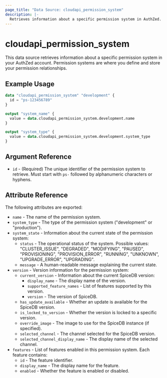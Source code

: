 ```yaml
---
page_title: "Data Source: cloudapi_permission_system"
description: |-
  Retrieves information about a specific permission system in AuthZed.
---
```


# cloudapi_permission_system

This data source retrieves information about a specific permission system in your AuthZed account. Permission systems are where you define and store your permission relationships.

## Example Usage

```terraform
data "cloudapi_permission_system" "development" {
  id = "ps-123456789"
}

output "system_name" {
  value = data.cloudapi_permission_system.development.name
}

output "system_type" {
  value = data.cloudapi_permission_system.development.system_type
}
```

## Argument Reference

* `id` - (Required) The unique identifier of the permission system to retrieve. Must start with `ps-` followed by alphanumeric characters or hyphens.

## Attribute Reference

The following attributes are exported:

* `name` - The name of the permission system.
* `system_type` - The type of the permission system ("development" or "production").
* `system_state` - Information about the current state of the permission system:
  * `status` - The operational status of the system. Possible values: "CLUSTER_ISSUE", "DEGRADED", "MODIFYING", "PAUSED", "PROVISIONING", "PROVISION_ERROR", "RUNNING", "UNKNOWN", "UPGRADE_ERROR", "UPGRADING".
  * `message` - A human-readable message explaining the current state.
* `version` - Version information for the permission system:
  * `current_version` - Information about the current SpiceDB version:
    * `display_name` - The display name of the version.
    * `supported_feature_names` - List of features supported by this version.
    * `version` - The version of SpiceDB.
  * `has_update_available` - Whether an update is available for the SpiceDB version.
  * `is_locked_to_version` - Whether the version is locked to a specific version.
  * `override_image` - The image to use for the SpiceDB instance (if specified).
  * `selected_channel` - The channel selected for the SpiceDB version.
  * `selected_channel_display_name` - The display name of the selected channel.
* `features` - List of features enabled in this permission system. Each feature contains:
  * `id` - The feature identifier.
  * `display_name` - The display name for the feature.
  * `enabled` - Whether the feature is enabled or disabled.

